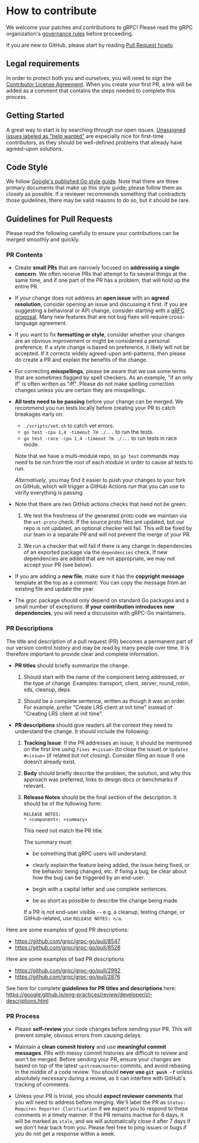 # How to contribute

We welcome your patches and contributions to gRPC! Please read the gRPC
organization's [governance
rules](https://github.com/grpc/grpc-community/blob/master/governance.md) before
proceeding.

If you are new to GitHub, please start by reading [Pull Request howto](https://help.github.com/articles/about-pull-requests/)

## Legal requirements

In order to protect both you and ourselves, you will need to sign the
[Contributor License
Agreement](https://identity.linuxfoundation.org/projects/cncf). When you create
your first PR, a link will be added as a comment that contains the steps needed
to complete this process.

## Getting Started

A great way to start is by searching through our open issues. [Unassigned issues
labeled as "help
wanted"](https://github.com/grpc/grpc-go/issues?q=sort%3Aupdated-desc%20is%3Aissue%20is%3Aopen%20label%3A%22Status%3A%20Help%20Wanted%22%20no%3Aassignee)
are especially nice for first-time contributors, as they should be well-defined
problems that already have agreed-upon solutions.

## Code Style

We follow [Google's published Go style
guide](https://google.github.io/styleguide/go/). Note that there are three
primary documents that make up this style guide; please follow them as closely
as possible. If a reviewer recommends something that contradicts those
guidelines, there may be valid reasons to do so, but it should be rare.

## Guidelines for Pull Requests

Please read the following carefully to ensure your contributions can be merged
smoothly and quickly.

### PR Contents

- Create **small PRs** that are narrowly focused on **addressing a single
  concern**. We often receive PRs that attempt to fix several things at the same
  time, and if one part of the PR has a problem, that will hold up the entire
  PR.

- If your change does not address an **open issue** with an **agreed
  resolution**, consider opening an issue and discussing it first. If you are
  suggesting a behavioral or API change, consider starting with a [gRFC
  proposal](https://github.com/grpc/proposal). Many new features that are not
  bug fixes will require cross-language agreement.

- If you want to fix **formatting or style**, consider whether your changes are
  an obvious improvement or might be considered a personal preference. If a
  style change is based on preference, it likely will not be accepted. If it
  corrects widely agreed-upon anti-patterns, then please do create a PR and
  explain the benefits of the change.

- For correcting **misspellings**, please be aware that we use some terms that
  are sometimes flagged by spell checkers. As an example, "if an only if" is
  often written as "iff". Please do not make spelling correction changes unless
  you are certain they are misspellings.

- **All tests need to be passing** before your change can be merged. We
  recommend you run tests locally before creating your PR to catch breakages
  early on:

  - `./scripts/vet.sh` to catch vet errors.
  - `go test -cpu 1,4 -timeout 7m ./...` to run the tests.
  - `go test -race -cpu 1,4 -timeout 7m ./...` to run tests in race mode.

  Note that we have a multi-module repo, so `go test` commands may need to be
  run from the root of each module in order to cause all tests to run.

  *Alternatively*, you may find it easier to push your changes to your fork on
  GitHub, which will trigger a GitHub Actions run that you can use to verify
  everything is passing.

- Note that there are two GitHub actions checks that need not be green:

  1. We test the freshness of the generated proto code we maintain via the
     `vet-proto` check. If the source proto files are updated, but our repo is
     not updated, an optional checker will fail. This will be fixed by our team
     in a separate PR and will not prevent the merge of your PR.

  2. We run a checker that will fail if there is any change in dependencies of
     an exported package via the `dependencies` check. If new dependencies are
     added that are not appropriate, we may not accept your PR (see below).

- If you are adding a **new file**, make sure it has the **copyright message**
  template at the top as a comment. You can copy the message from an existing
  file and update the year.

- The grpc package should only depend on standard Go packages and a small number
  of exceptions. **If your contribution introduces new dependencies**, you will
  need a discussion with gRPC-Go maintainers.

### PR Descriptions

The title and description of a pull request (PR) becomes a permanent part of our
version control history and may be read by many people over time. It is
therefore important to provide clear and complete information.

- **PR titles** should briefly summarize the change.

  1. Should start with the name of the component being addressed, or
  the type of change. Examples: transport, client, server, round_robin, xds,
  cleanup, deps.

  2. Should be a complete sentence, written as though it was an order. For
  example, prefer "Create LRS client at init time" instead of "Creating LRS
  client at init time".

- **PR descriptions** should give readers all the context they need to
  understand the change. It should include the following:

  1. **Tracking Issue**: If the PR addresses an issue, it should be mentioned on
     the first line using `Fixes #<issue>` (to close the issue) or `Updates
     #<issue>` (if related but not closing). Consider filing an issue if one
     doesn’t already exist.

  2. **Body** should briefly describe the problem, the solution, and why this
     approach was preferred, links to design docs or benchmarks if relevant.

  3. **Release Notes** should be the final section of the description. It should
     be of the following form:

     ```
     RELEASE NOTES:
     * <component>: <summary>
     ```

     This need not match the PR title.

     The summary must:

     - be something that gRPC users will understand.

     - clearly explain the feature being added, the issue being fixed, or the
       behavior being changed, etc. If fixing a bug, be clear about how the bug
       can be triggered by an end-user.

     - begin with a capital letter and use complete sentences.

     - be as short as possible to describe the change being made.

     If a PR is *not* end-user visible -- e.g. a cleanup, testing change, or
     GitHub-related, use `RELEASE NOTES: n/a`.

Here are some examples of good PR descriptions:

- <https://github.com/grpc/grpc-go/pull/8547>
- <https://github.com/grpc/grpc-go/pull/8528>

Here are some examples of bad PR descriptions

- <https://github.com/grpc/grpc-go/pull/2992>
- <https://github.com/grpc/grpc-go/pull/2876>

See here for complete **guidelines for PR titles and descriptions** here:
<https://google.github.io/eng-practices/review/developer/cl-descriptions.html>

### PR Process

- Please **self-review** your code changes before sending your PR. This will
  prevent simple, obvious errors from causing delays.

- Maintain a **clean commit history** and use **meaningful commit messages**.
  PRs with messy commit histories are difficult to review and won't be merged.
  Before sending your PR, ensure your changes are based on top of the latest
  `upstream/master` commits, and avoid rebasing in the middle of a code review.
  You should **never use `git push -f`** unless absolutely necessary during a
  review, as it can interfere with GitHub's tracking of comments.

- Unless your PR is trivial, you should **expect reviewer comments** that you
  will need to address before merging. We'll label the PR as `Status: Requires
  Reporter Clarification` if we expect you to respond to these comments in a
  timely manner. If the PR remains inactive for 6 days, it will be marked as
  `stale`, and we will automatically close it after 7 days if we don't hear back
  from you. Please feel free to ping issues or bugs if you do not get a response
  within a week.
